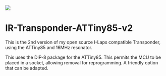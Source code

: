 <img src="http://imgur.com/DcGJs6S.png" >

# IR-Transponder-ATTiny85-v2

This is the 2nd version of my open source I-Laps compatible Transponder, using the ATTiny85 and 16MHz resonator.

This uses the DIP-8 package for the ATTiny85. This permits the MCU to be placed in a socket, allowing removal for
reprogramming. A friendly option that can be adapted.
